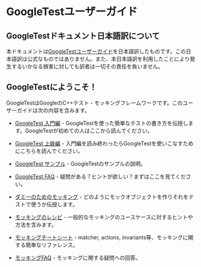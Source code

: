 <!--# GoogleTest User's Guide-->
# GoogleTestユーザーガイド

## GoogleTestドキュメント日本語訳について
本ドキュメントは[GoogleTestユーザーガイド](https://google.github.io/googletest/)を日本語訳したものです。この日本語訳は公式なものではありません。また、本日本語訳を利用したことにより発生するいかなる損害に対しても訳者は一切その責任を負いません。

<!--## Welcome to GoogleTest!-->
## GoogleTestにようこそ！

<!--GoogleTest is Google's C++ testing and mocking framework. This user's guide has-->
<!--the following contents:-->
GoogleTestはGoogleのC++テスト・モッキングフレームワークです。このユーザーガイドは次の内容を含みます。

<!--*   [GoogleTest Primer](primer.md) - Teaches you how to write simple tests using-->
<!--    GoogleTest. Read this first if you are new to GoogleTest.-->
*   [GoogleTest 入門編](primer.md) - GoogleTestを使った簡単なテストの書き方を伝授します。GoogleTestが初めての人はここから読んでください。
<!--*   [GoogleTest Advanced](advanced.md) - Read this when you've finished the-->
<!--    Primer and want to utilize GoogleTest to its full potential.-->
*   [GoogleTest 上級編](advanced.md) - 入門編を読み終わったらGoogleTestを使いこなすためにこちらを読んでください。
<!--*   [GoogleTest Samples](samples.md) - Describes some GoogleTest samples.-->
*   [GoogleTest サンプル](samples.md) - GoogleTestのサンプルの説明。
<!--*   [GoogleTest FAQ](faq.md) - Have a question? Want some tips? Check here-->
<!--    first.-->
*   [GoogleTest FAQ](faq.md) - 疑問がある？ヒントが欲しい？まずはここを見てください。
<!--*   [Mocking for Dummies](gmock_for_dummies.md) - Teaches you how to create mock-->
<!--    objects and use them in tests.-->
*   [ダミーのためのモッキング](gmock_for_dummies.md) - どのようにモックオブジェクトを作りそれをテストで使うか伝授します。
<!--*   [Mocking Cookbook](gmock_cook_book.md) - Includes tips and approaches to-->
<!--    common mocking use cases.-->
*   [モッキングのレシピ](gmock_cook_book.md) - 一般的なモッキングのユースケースに対するヒントや方法を含みます。
<!--*   [Mocking Cheat Sheet](gmock_cheat_sheet.md) - A handy reference for-->
<!--    matchers, actions, invariants, and more.-->
*   [モッキングチートシート](gmock_cheat_sheet.md) - matcher, actions, invariants等、モッキングに関する簡単なリファレンス。
<!--*   [Mocking FAQ](gmock_faq.md) - Contains answers to some mocking-specific-->
<!--    questions.-->
*   [モッキングFAQ](gmock_faq.md) - モッキングに関する疑問への回答。

